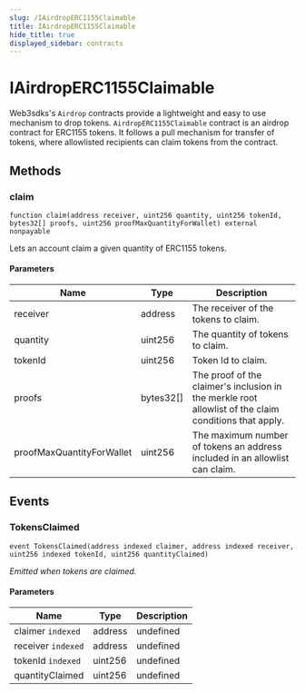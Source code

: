```yaml
---
slug: /IAirdropERC1155Claimable
title: IAirdropERC1155Claimable
hide_title: true
displayed_sidebar: contracts
---
```


# IAirdropERC1155Claimable

Web3sdks&#39;s `Airdrop` contracts provide a lightweight and easy to use mechanism to drop tokens. `AirdropERC1155Claimable` contract is an airdrop contract for ERC1155 tokens. It follows a pull mechanism for transfer of tokens, where allowlisted recipients can claim tokens from the contract.

## Methods

### claim

```solidity
function claim(address receiver, uint256 quantity, uint256 tokenId, bytes32[] proofs, uint256 proofMaxQuantityForWallet) external nonpayable
```

Lets an account claim a given quantity of ERC1155 tokens.

#### Parameters

| Name                      | Type      | Description                                                                                               |
| ------------------------- | --------- | --------------------------------------------------------------------------------------------------------- |
| receiver                  | address   | The receiver of the tokens to claim.                                                                      |
| quantity                  | uint256   | The quantity of tokens to claim.                                                                          |
| tokenId                   | uint256   | Token Id to claim.                                                                                        |
| proofs                    | bytes32[] | The proof of the claimer&#39;s inclusion in the merkle root allowlist of the claim conditions that apply. |
| proofMaxQuantityForWallet | uint256   | The maximum number of tokens an address included in an allowlist can claim.                               |

## Events

### TokensClaimed

```solidity
event TokensClaimed(address indexed claimer, address indexed receiver, uint256 indexed tokenId, uint256 quantityClaimed)
```

_Emitted when tokens are claimed._

#### Parameters

| Name               | Type    | Description |
| ------------------ | ------- | ----------- |
| claimer `indexed`  | address | undefined   |
| receiver `indexed` | address | undefined   |
| tokenId `indexed`  | uint256 | undefined   |
| quantityClaimed    | uint256 | undefined   |
